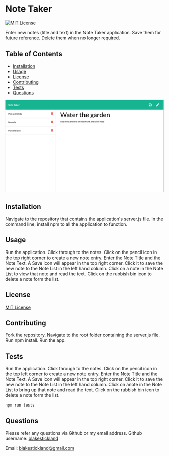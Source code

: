 <!-- Title of the project -->
  # Note Taker
  
  [![MIT License](https://img.shields.io/badge/MIT-License-brightgreen)](https://choosealicense.com/licenses/)
  

  <!-- Description of the project -->
  Enter new notes (title and text) in the Note Taker application. Save them for future reference. Delete them when no longer required.
  
  ## Table of Contents
  * [Installation](#installation)
  * [Usage](#usage)
  * [License](#license)
  * [Contributing](#contributing)
  * [Tests](#tests)
  * [Questions](#questions)

  ![Screenshot of the Note Taker app](public/assets/screen_shots/note_taker_app_screen_shot.png)

  
  ## Installation
  Navigate to the repository that contains the application's server.js file. In the command line, install npm to all the application to function. 
  
  ## Usage
  Run the application. Click through to the notes. Click on the pencil icon in the top right corner to create a new note entry. Enter the Note Title and the Note Text. A Save icon will appear in the top right corner. Click it to save the new note to the Note List in the left hand column. Click on a note in the Note List to view that note and read the text. Click on the rubbish bin icon to delete a note form the list.
  
  ## License
  [MIT License](./LICENSE)
  
  ## Contributing
  Fork the repository. Navigate to the root folder containing the server.js file. Run npm install. Run the app.
  
  ## Tests
  Run the application. Click through to the notes. Click on the pencil icon in the top left corner to create a new note entry. Enter the Note Title and the Note Text. A Save icon will appear in the top right corner. Click it to save the new note to the Note List in the left hand column. Click on anote in the Note List to bring up that note and read the text. Click on the rubbish bin icon to delete a note form the list.
  ```bash
  npm run tests
  ```

  ## Questions
  Please refer any questions via Github or my email address.
  Github username: [blakestickland](https://github.com/blakestickland)

  Email: blakestickland@gmail.com